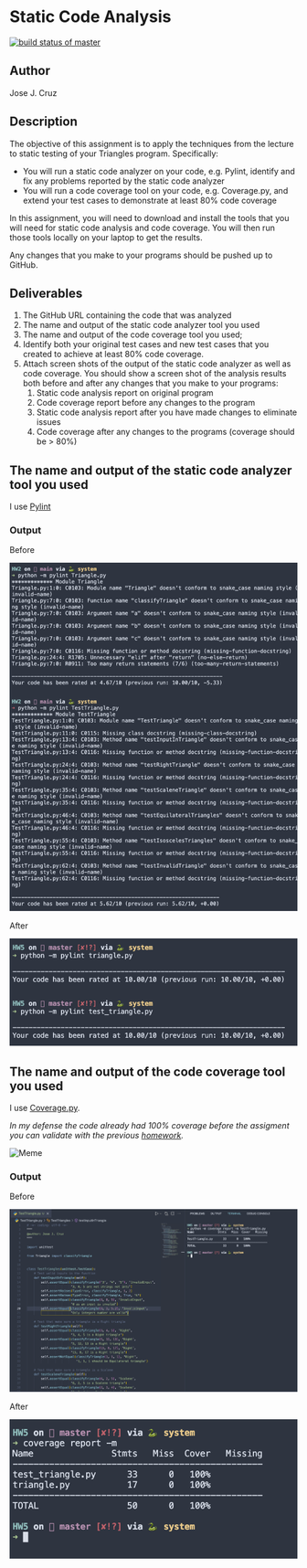 # Static Code Analysis
[![build status of master](https://github.com/jjzcru/Triangle567-HW5.svg?branch=main)](https://travis-ci.org/jjzcru/Triangle567-HW5)

## Author
Jose J. Cruz

## Description
The objective of this assignment is to apply the techniques from the lecture to static testing of your Triangles program. Specifically:
- You will run a static code analyzer on your code, e.g. Pylint, identify and fix any problems reported by the static code analyzer
- You will run a code coverage tool on your code, e.g. Coverage.py, and extend your test cases to demonstrate at least 80% code coverage

In this assignment, you will need to download and install the tools that you will need for static code analysis and code coverage.  You will then run those tools locally on your laptop to get the results. 

Any changes that you make to your programs should be pushed up to GitHub.

## Deliverables
1. The GitHub URL containing the code that was analyzed
2. The name and output of the static code analyzer tool you used
3. The name and output of the code coverage tool you used;
4. Identify both your original test cases and new test cases that you created to achieve at least 80% code coverage.
5. Attach screen shots of the output of the static code analyzer as well as code coverage.  You should show a screen shot of the analysis results both before and after any changes that you make to your programs:
   1. Static code analysis report on original program
   2. Code coverage report before any changes to the program
   3. Static code analysis report after you have made changes to eliminate issues
   4. Code coverage after any changes to the programs (coverage should be > 80%)

## The name and output of the static code analyzer tool you used
I use [Pylint](https://pylint.org/)

### Output
Before

![Pylint Before](images/pylint-before.png)

After 

![Pylint After](images/pylint-after.png)

## The name and output of the code coverage tool you used
I use [Coverage.py](https://coverage.readthedocs.io/en/6.0/). 

_In my defense the code already had 100% coverage before the assigment you can validate with the previous [homework](https://github.com/jjzcru/Triangle567/blob/main/TestTriangle.py)._

![Meme](https://i.imgur.com/rmxpkn3.jpeg)

### Output
Before

![Coverage.py Before](images/coverage-before.png)

After

![Coverage.py After](images/coverage-after.png)